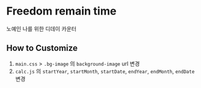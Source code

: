 # Freedom remain time
노예인 나를 위한 디데이 카운터

<!-- [Preview](https://detegice.github.io/my-military-counter/) -->

## How to Customize

1. `main.css` > `.bg-image` 의 `background-image` url 변경
2. `calc.js` 의 `startYear`, `startMonth`, `startDate`, `endYear`, `endMonth`, `endDate` 변경